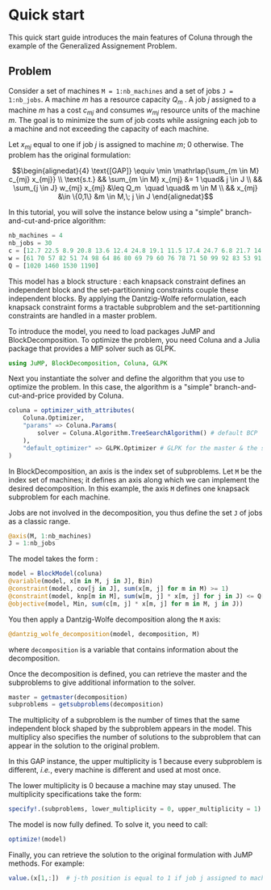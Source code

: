# Quick start

This quick start guide introduces the main features of Coluna through the example of the
Generalized Assignement Problem.

## Problem

Consider a set of machines `M = 1:nb_machines` and a set of jobs `J = 1:nb_jobs`.
A machine $m$ has a resource capacity $Q_m$ .
A job $j$ assigned to a machine $m$ has a cost $c_{mj}$ and consumes $w_{mj}$ resource units
of the machine $m$.
The goal is to minimize the sum of job costs while assigning each job to a machine and not
exceeding the capacity of each machine.

Let $x_{mj}$ equal to one if job $j$ is assigned to machine $m$; $0$ otherwise.
The problem has the original formulation:

```math
\begin{alignedat}{4}
\text{[GAP]} \equiv \min \mathrlap{\sum_{m \in M} c_{mj} x_{mj}}  \\
\text{s.t.} && \sum_{m \in M} x_{mj} &= 1  \quad& j \in J \\
&& \sum_{j \in J} w_{mj} x_{mj} &\leq Q_m  \quad  \quad& m \in M  \\
&& x_{mj}  &\in \{0,1\}  &m \in M,\; j \in J
\end{alignedat}
```

In this tutorial, you will solve the instance below using a "simple" branch-and-cut-and-price
algorithm:

```julia
nb_machines = 4
nb_jobs = 30
c = [12.7 22.5 8.9 20.8 13.6 12.4 24.8 19.1 11.5 17.4 24.7 6.8 21.7 14.3 10.5 15.2 14.3 12.6 9.2 20.8 11.7 17.3 9.2 20.3 11.4 6.2 13.8 10.0 20.9 20.6;  19.1 24.8 24.4 23.6 16.1 20.6 15.0 9.5 7.9 11.3 22.6 8.0 21.5 14.7 23.2 19.7 19.5 7.2 6.4 23.2 8.1 13.6 24.6 15.6 22.3 8.8 19.1 18.4 22.9 8.0;  18.6 14.1 22.7 9.9 24.2 24.5 20.8 12.9 17.7 11.9 18.7 10.1 9.1 8.9 7.7 16.6 8.3 15.9 24.3 18.6 21.1 7.5 16.8 20.9 8.9 15.2 15.7 12.7 20.8 10.4;  13.1 16.2 16.8 16.7 9.0 16.9 17.9 12.1 17.5 22.0 19.9 14.6 18.2 19.6 24.2 12.9 11.3 7.5 6.5 11.3 7.8 13.8 20.7 16.8 23.6 19.1 16.8 19.3 12.5 11.0]
w = [61 70 57 82 51 74 98 64 86 80 69 79 60 76 78 71 50 99 92 83 53 91 68 61 63 97 91 77 68 80; 50 57 61 83 81 79 63 99 82 59 83 91 59 99 91 75 66 100 69 60 87 98 78 62 90 89 67 87 65 100; 91 81 66 63 59 81 87 90 65 55 57 68 92 91 86 74 80 89 95 57 55 96 77 60 55 57 56 67 81 52;  62 79 73 60 75 66 68 99 69 60 56 100 67 68 54 66 50 56 70 56 72 62 85 70 100 57 96 69 65 50]
Q = [1020 1460 1530 1190]
```

This model has a block structure : each knapsack constraint defines
an independent block and the set-partitionning constraints couple these independent
blocks. By applying the Dantzig-Wolfe reformulation, each knapsack constraint forms
a tractable subproblem and the set-partitionning constraints are handled in a master problem.

To introduce the model, you need to load packages JuMP and BlockDecomposition. To optimize
the problem, you need Coluna and a Julia package that provides a MIP solver such as GLPK.

```julia
using JuMP, BlockDecomposition, Coluna, GLPK
```

Next you instantiate the solver and define the algorithm that you use to optimize the problem.
In this case, the algorithm is a "simple" branch-and-cut-and-price provided by Coluna.

```julia
coluna = optimizer_with_attributes(
    Coluna.Optimizer,
    "params" => Coluna.Params(
        solver = Coluna.Algorithm.TreeSearchAlgorithm() # default BCP
    ),
    "default_optimizer" => GLPK.Optimizer # GLPK for the master & the subproblems
)
```

In BlockDecomposition, an axis is the index set of subproblems.
Let `M` be the index set of machines; it defines an axis along which we can implement the
desired decomposition. In this example, the axis `M` defines one knapsack subproblem for
each machine.

Jobs are not involved in the decomposition, you thus define the set `J` of jobs as a classic
range.

```julia
@axis(M, 1:nb_machines)
J = 1:nb_jobs
```

The model takes the form :

```julia
model = BlockModel(coluna)
@variable(model, x[m in M, j in J], Bin)
@constraint(model, cov[j in J], sum(x[m, j] for m in M) >= 1)
@constraint(model, knp[m in M], sum(w[m, j] * x[m, j] for j in J) <= Q[m])
@objective(model, Min, sum(c[m, j] * x[m, j] for m in M, j in J))
```

You then apply a Dantzig-Wolfe decomposition along the `M` axis:

```julia
@dantzig_wolfe_decomposition(model, decomposition, M)
```
where `decomposition` is a variable that contains information about the decomposition.

Once the decomposition is defined, you can retrieve the master and the subproblems to give
additional information to the solver.

```julia
master = getmaster(decomposition)
subproblems = getsubproblems(decomposition)
```

The multiplicity of a subproblem is the number of times that the same independent block
shaped by the subproblem appears in the model. This multiplicy also specifies the number of
solutions to the subproblem that can appear in the solution to the original problem.

In this GAP instance, the upper multiplicity is $1$ because every subproblem is different,
*i.e.*, every machine is different and used at most once.

The lower multiplicity is $0$ because a machine may stay unused.
The multiplicity specifications take the form:

```julia
specify!.(subproblems, lower_multiplicity = 0, upper_multiplicity = 1)
```

The model is now fully defined. To solve it, you need to call:

```julia
optimize!(model)
```

Finally, you can retrieve the solution to the original formulation with JuMP methods. For example:
```julia
value.(x[1,:])  # j-th position is equal to 1 if job j assigned to machine 1
```
